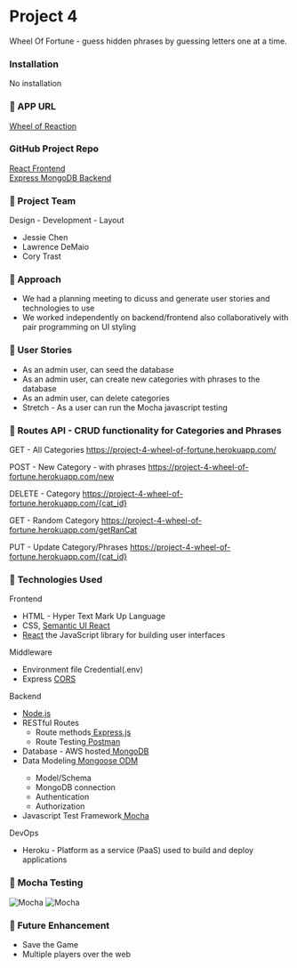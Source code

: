 # **Project 4**

Wheel Of Fortune -  guess hidden phrases by guessing letters one at a time.

### Installation

No installation

### &#x1F535; APP URL

<a href="https://wheel-of-reaction.herokuapp.com/" target="_blank">Wheel of Reaction</a>

### GitHub Project Repo

<a href="https://github.com/d-mayo/project4-frontend/" target="_blank">React Frontend</a><br>
<a href="https://github.com/ycjessie/project4-backend/" target="_blank">Express MongoDB Backend</a>

### &#x1F535; Project Team

Design - Development - Layout

<ul>
<li>Jessie Chen</li>
<li>Lawrence DeMaio</li>
<li>Cory Trast</li>
</ul>

### &#x1F535; Approach

<ul>
<li>We had a planning meeting to dicuss and generate user stories and technologies to use</li>
<li>We worked independently on backend/frontend also collaboratively with pair programming on UI styling  </li>
</ul>

### &#x1F535; User Stories
* As an admin user, can seed the database
* As an admin user, can create new categories with phrases to the database
* As an admin user, can delete categories
* Stretch - As a user can run the Mocha javascript testing

### &#x1F535; Routes API - CRUD functionality for Categories and Phrases
 
GET - All Categories
https://project-4-wheel-of-fortune.herokuapp.com/

POST - New Category - with phrases
https://project-4-wheel-of-fortune.herokuapp.com/new

DELETE - Category
https://project-4-wheel-of-fortune.herokuapp.com/{cat_id}

GET - Random Category
https://project-4-wheel-of-fortune.herokuapp.com/getRanCat

PUT - Update Category/Phrases
https://project-4-wheel-of-fortune.herokuapp.com/{cat_id}


### &#x1F535; **Technologies Used**

Frontend

<ul>
<li>HTML - Hyper Text Mark Up Language </li>
<li>CSS, <a href="https://react.semantic-ui.com/" target="_blank">Semantic UI React</a></li>
<li><a href="https://reactjs.org/" target="_blank">React</a>  the JavaScript library for building user interfaces</li>


</ul>
Middleware
<ul>
<li>Environment file Credential(.env) </li>
<li>Express <a href="https://expressjs.com/en/resources/middleware/cors.html" target="_blank">CORS</a></li>

</ul>
Backend 
   <ul>
   <li><a href="https://www.nodejs.org/" target="_blank"> Node.js</a></li>
   <li>RESTful Routes <ul>
   <li>Route methods<a href="https://expressjs.com/" target="_blank"> Express.js</a>
   <li>Route Testing<a href="https://www.postman.com/" target="_blank"> Postman</a></li></li></ul>
   <li>Database - AWS hosted<a href="https://www.mongodb.com/" target="_blank"> MongoDB</a></li>
   <li>Data Modeling<a href="https://www.mongoose.com/" target="_blank"> Mongoose ODM</a></li>
   <ul>
      <li>Model/Schema</li>
      <li>MongoDB connection</li>
      <li>Authentication</li>
      <li>Authorization</li>
   </ul>
   <li>Javascript Test Framework<a href="https://mochajs.org/" target="_blank"> Mocha</a> </li>

</ul>

DevOps

<ul>
<li>Heroku - Platform as a service (PaaS) used to build and deploy applications</li>
</ul>

### &#x1F535; **Mocha Testing**

![Mocha](https://github.com/ycjessie/project4-backend/blob/master/public/image/Mocha%20testing1.png)
![Mocha](https://github.com/ycjessie/project4-backend/blob/master/public/image/Mocha%20testing2.png)

### &#x1F535; Future Enhancement

<ul>
<li>Save the Game</li>
<li>Multiple players over the web</li>
</ul>
